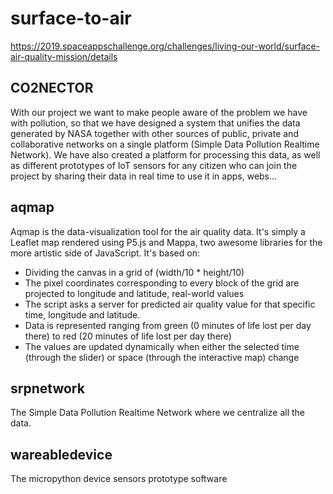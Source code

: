 # surface-to-air
https://2019.spaceappschallenge.org/challenges/living-our-world/surface-air-quality-mission/details


CO2NECTOR
------------------------------------------------------
With our project we want to make people aware of the problem we have with pollution, so that we have designed a system that unifies the data generated by NASA together with other sources of public, private and collaborative networks on a single platform (Simple Data Pollution Realtime Network).
We have also created a platform for processing this data, as well as different prototypes of IoT sensors for any citizen who can join the project by sharing their data in real time to use it in apps, webs...

aqmap
------------------------------------------------------
Aqmap is the data-visualization tool for the air quality data. It's simply a Leaflet map rendered using P5.js and Mappa, two awesome libraries for the more artistic side of JavaScript.
It's based on:
* Dividing the canvas in a grid of (width/10 * height/10)
* The pixel coordinates corresponding to every block of the grid are projected to longitude and latitude, real-world values
* The script asks a server for predicted air quality value for that specific time, longitude and latitude.
* Data is represented ranging from green (0 minutes of life lost per day there) to red (20 minutes of life lost per day there)
* The values are updated dynamically when either the selected time (through the slider) or space (through the interactive map) change

srpnetwork
-------------------------------------------------------
The Simple Data Pollution Realtime Network where we centralize all the data.

wareabledevice
--------------------------------------------------------
The micropython device sensors prototype software

